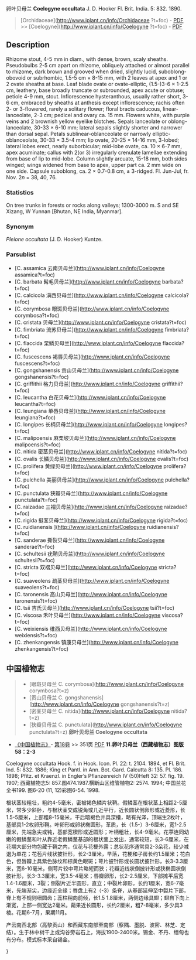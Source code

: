 卵叶贝母兰 **Coelogyne occultata** J. D. Hooker Fl. Brit. India. 5: 832. 1890.

> [Orchidaceae](http://www.iplant.cn/info/Orchidaceae ?t=foc) - [PDF](http://iplant.cn/foc/pdf/Orchidaceae.pdf) >> [Coelogyne](http://www.iplant.cn/info/Coelogyne ?t=foc) - [PDF](http://www.iplant.cn/foc/pdf/Coelogyne.pdf)

## Description

Rhizome stout, 4-5 mm in diam., with dense, brown, scaly sheaths. Pseudobulbs 2-5 cm apart on rhizome, obliquely attached or almost parallel to rhizome, dark brown and grooved when dried, slightly lucid, suboblong-obovoid or subrhombic, 1.5-5 cm × 8-15 mm, with 2 leaves at apex and 1 or 2 ovate sheaths at base. Leaf blade ovate or ovate-elliptic, (1.5-)3-6 × 1-2.5 cm, leathery, base broadly truncate or subrounded, apex acute or obtuse; petiole 4-9 mm, stout. Inflorescence hysteranthous, usually rather short, 3-6 cm, embraced by sheaths at anthesis except inflorescence; rachis often 2- or 3-flowered, rarely a solitary flower; floral bracts caducous, linear-lanceolate, 2-3 cm; pedicel and ovary ca. 15 mm. Flowers white, with purple veins and 2 brownish yellow eyelike blotches. Sepals lanceolate or oblong-lanceolate, 30-33 × 6-10 mm; lateral sepals slightly shorter and narrower than dorsal sepal. Petals sublinear-oblanceolate or narrowly elliptic-oblanceolate, 30-33 × 3.5-4 mm; lip ovate, 20-25 × 14-16 mm, 3-lobed; lateral lobes erect, nearly suborbicular; mid-lobe ovate, ca. 10 × 6-7 mm, apex acuminate; callus with 2(or 3) irregularly crenulate lamellae extending from base of lip to mid-lobe. Column slightly arcuate, 15-18 mm, both sides winged; wings widened from base to apex, upper part ca. 2 mm wide on one side. Capsule suboblong, ca. 2 × 0.7-0.8 cm, ± 3-ridged. Fl. Jun-Jul, fr. Nov. 2*n* = 38, 40, 76.

### Statistics
On tree trunks in forests or rocks along valleys; 1300-3000 m. S and SE Xizang, W Yunnan [Bhutan, NE India, Myanmar].

### Synonym
*Pleione occultata* (J. D. Hooker) Kuntze.

### Parsublist

* [C.  assamica  云南贝母兰](http://www.iplant.cn/info/Coelogyne assamica?t=foc)
* [C.  barbata  髯毛贝母兰](http://www.iplant.cn/info/Coelogyne barbata?t=foc)
* [C.  calcicola  滇西贝母兰](http://www.iplant.cn/info/Coelogyne calcicola?t=foc)
* [C.  corymbosa  眼斑贝母兰](http://www.iplant.cn/info/Coelogyne corymbosa?t=foc)
* [C.  cristata  贝母兰](http://www.iplant.cn/info/Coelogyne cristata?t=foc)
* [C.  fimbriata  流苏贝母兰](http://www.iplant.cn/info/Coelogyne fimbriata?t=foc)
* [C.  flaccida  栗鳞贝母兰](http://www.iplant.cn/info/Coelogyne flaccida?t=foc)
* [C.  fuscescens  褐唇贝母兰](http://www.iplant.cn/info/Coelogyne fuscescens?t=foc)
* [C.  gongshanensis  贡山贝母兰](http://www.iplant.cn/info/Coelogyne gongshanensis?t=foc)
* [C.  griffithii  格力贝母兰](http://www.iplant.cn/info/Coelogyne griffithii?t=foc)
* [C.  leucantha  白花贝母兰](http://www.iplant.cn/info/Coelogyne leucantha?t=foc)
* [C.  leungiana  单唇贝母兰](http://www.iplant.cn/info/Coelogyne leungiana?t=foc)
* [C.  longipes  长柄贝母兰](http://www.iplant.cn/info/Coelogyne longipes?t=foc)
* [C.  malipoensis  麻栗坡贝母兰](http://www.iplant.cn/info/Coelogyne malipoensis?t=foc)
* [C.  nitida  密茎贝母兰](http://www.iplant.cn/info/Coelogyne nitida?t=foc)
* [C.  ovalis  长鳞贝母兰](http://www.iplant.cn/info/Coelogyne ovalis?t=foc)
* [C.  prolifera  黄绿贝母兰](http://www.iplant.cn/info/Coelogyne prolifera?t=foc)
* [C.  pulchella  美丽贝母兰](http://www.iplant.cn/info/Coelogyne pulchella?t=foc)
* [C.  punctulata  狭瓣贝母兰](http://www.iplant.cn/info/Coelogyne punctulata?t=foc)
* [C.  raizadae  三褶贝母兰](http://www.iplant.cn/info/Coelogyne raizadae?t=foc)
* [C.  rigida  挺茎贝母兰](http://www.iplant.cn/info/Coelogyne rigida?t=foc)
* [C.  ruidianensis  ](http://www.iplant.cn/info/Coelogyne ruidianensis?t=foc)
* [C.  sanderae  撕裂贝母兰](http://www.iplant.cn/info/Coelogyne sanderae?t=foc)
* [C.  schultesii  疣鞘贝母兰](http://www.iplant.cn/info/Coelogyne schultesii?t=foc)
* [C.  stricta  双褶贝母兰](http://www.iplant.cn/info/Coelogyne stricta?t=foc)
* [C.  suaveolens  疏茎贝母兰](http://www.iplant.cn/info/Coelogyne suaveolens?t=foc)
* [C.  taronensis  高山贝母兰](http://www.iplant.cn/info/Coelogyne taronensis?t=foc)
* [C.  tsii  吉氏贝母兰](http://www.iplant.cn/info/Coelogyne tsii?t=foc)
* [C.  viscosa  禾叶贝母兰](http://www.iplant.cn/info/Coelogyne viscosa?t=foc)
* [C.  weixiensis  维西贝母兰](http://www.iplant.cn/info/Coelogyne weixiensis?t=foc)
* [C.  zhenkangensis  镇康贝母兰](http://www.iplant.cn/info/Coelogyne zhenkangensis?t=foc)
## 中国植物志

> * [眼斑贝母兰  C.  corymbosa](http://www.iplant.cn/info/Coelogyne corymbosa?t=z)
> * [贡山贝母兰  C.  gongshanensis](http://www.iplant.cn/info/Coelogyne gongshanensis?t=z)
> * [密茎贝母兰  C.  nitida](http://www.iplant.cn/info/Coelogyne nitida?t=z)
> * [狭瓣贝母兰  C.  punctulata](http://www.iplant.cn/info/Coelogyne punctulata?t=z)
**卵叶贝母兰 Coelogyne occultata**

* [《中国植物志》](http://www.iplant.cn/frps)- [第18卷](http://www.iplant.cn/frps/vol/18) >> 351页 [PDF](http://www.iplant.cn/frps/pdf/18/351.pdf)
**11.卵叶贝母兰（西藏植物志）图版58：2-3**

Coelogyne occultata Hook. f. in Hook. Icon. Pl. 22: t. 2104. 1894, et Fl. Brit. Ind. 5: 832. 1886; King et Pantl. in Ann. Bot. Gard. Calcutta 8: 135. Pl. 186. 1898; Pfitz. et Kraenzl. in Engler’s Pflanzenreich IV (50)Heft 32: 57. fig. 19. 1907; 西藏植物志5: 857.图474.1987.横断山区维管植物2: 2574. 1994; 中国兰花全书199. 图6-20 (11, 12)彩图6-54. 1998.

根状茎较粗壮，粗约4-5毫米，密被褐色鳞片状鞘。假鳞茎在根状茎上相距2-5厘米，常多少斜卧，与根状茎交成锐角或几近平行，近长圆状倒卵形或近菱形，长1.5-5厘米，上部粗8-15毫米，干后暗褐色并具深槽，略有光泽，顶端生2枚叶，基部具1-2枚卵形鞘。叶卵形或卵状椭圆形，革质，长（1.5-）3-6厘米，宽1-2.5厘米，先端急尖或钝，基部宽楔形或近圆形；叶柄粗壮，长4-9毫米。花葶连同幼嫩的假鳞茎和叶从靠近老假鳞茎基部的根状茎上发出，通常较短，长3-6厘米，在花期大部分均包藏于鞘之内，仅花与花梗外露；总状花序通常具2-3朵花，较少减退为单花；花苞片线状披针形，长2-3厘米，早落，花梗和子房长约1.5厘米；花白色，但唇瓣上具紫色脉纹和棕黄色眼斑；萼片披针形或长圆状披针形，长3-3.3厘米，宽6-10毫米，侧萼片较中萼片略短而狭；花瓣近线状倒披针形或狭椭圆状倒披针形，长3-3.3厘米，宽3.5-4毫米；唇瓣卵形，长2-2.5厘米，下部摊平后宽1.4-1.6厘米，3裂；侧裂片近半圆形，直立；中裂片卵形，长约1厘米，宽6-7毫米，先端渐尖，边缘近全缘；唇盘上有2（-3）条脊，从基部延伸至中裂片下部，脊上有不规则细圆齿；蕊柱稍向前倾，长1.5 1.8厘米，两侧边缘具翅；翅自下向上渐宽，上部一侧宽达2毫米。蒴果近长圆形，长约2厘米，粗7-8毫米，多少具3棱。花期6-7月，果期11月。

产云南西北部（高黎贡山）和西藏东南部至南部（察隅、墨脱、波密、林芝、定结）。生于林中树干上或沟谷旁岩石上，海拔1900-2400米。锡金、不丹、缅甸也有分布。模式标本采自锡金。

}
